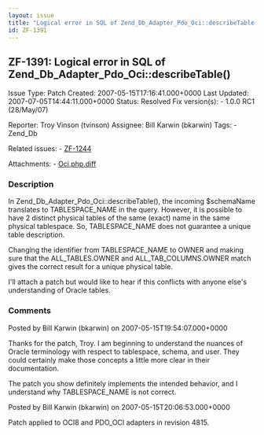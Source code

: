 ```yaml
---
layout: issue
title: "Logical error in SQL of Zend_Db_Adapter_Pdo_Oci::describeTable()"
id: ZF-1391
---
```


ZF-1391: Logical error in SQL of Zend\_Db\_Adapter\_Pdo\_Oci::describeTable()
-----------------------------------------------------------------------------

 Issue Type: Patch Created: 2007-05-15T17:16:41.000+0000 Last Updated: 2007-07-05T14:44:11.000+0000 Status: Resolved Fix version(s): - 1.0.0 RC1 (28/May/07)
 
 Reporter:  Troy Vinson (tvinson)  Assignee:  Bill Karwin (bkarwin)  Tags: - Zend\_Db
 
 Related issues: - [ZF-1244](/issues/browse/ZF-1244)
 
 Attachments: - [Oci.php.diff](/issues/secure/attachment/10472/Oci.php.diff)
 
### Description

In Zend\_Db\_Adapter\_Pdo\_Oci::describeTable(), the incoming $schemaName translates to TABLESPACE\_NAME in the query. However, it is possible to have 2 distinct physical tables of the same (exact) name in the same physical tablespace. So, TABLESPACE\_NAME does not guarantee a unique table description.

Changing the identifier from TABLESPACE\_NAME to OWNER and making sure that the ALL\_TABLES.OWNER and ALL\_TAB\_COLUMNS.OWNER match gives the correct result for a unique physical table.

I'll attach a patch but would like to hear if this conflicts with anyone else's understanding of Oracle tables.

 

 

### Comments

Posted by Bill Karwin (bkarwin) on 2007-05-15T19:54:07.000+0000

Thanks for the patch, Troy. I am beginning to understand the nuances of Oracle terminology with respect to tablespace, schema, and user. They could certainly make those concepts a little more clear in their documentation.

The patch you show definitely implements the intended behavior, and I understand why TABLESPACE\_NAME is not correct.

 

 

Posted by Bill Karwin (bkarwin) on 2007-05-15T20:06:53.000+0000

Patch applied to OCI8 and PDO\_OCI adapters in revision 4815.

 

 
